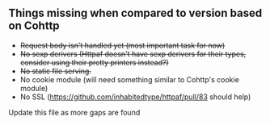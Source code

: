 ## Things missing when compared to version based on Cohttp

* ~~Request body isn't handled yet (most important task for now)~~
* ~~No sexp derivers (Httpaf doesn't have sexp derivers for their types, consider using their pretty printers instead?)~~
* ~~No static file serving.~~
* No cookie module (will need something similar to Cohttp's cookie module)
* No SSL (https://github.com/inhabitedtype/httpaf/pull/83 should help)

Update this file as more gaps are found
